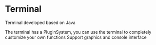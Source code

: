 # Terminal
Terminal developed based on Java

The terminal has a PluginSystem, you can use the terminal to completely customize your own functions
Support graphics and console interface
